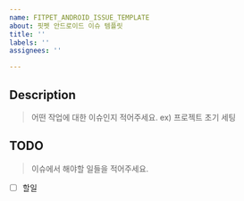 ```yaml
---
name: FITPET_ANDROID_ISSUE_TEMPLATE
about: 핏펫 안드로이드 이슈 템플릿
title: ''
labels: ''
assignees: ''

---
```


## Description
> 어떤 작업에 대한 이슈인지 적어주세요. ex) 프로젝트 초기 세팅

## TODO
> 이슈에서 해야할 일들을 적어주세요.

- [ ] 할일
